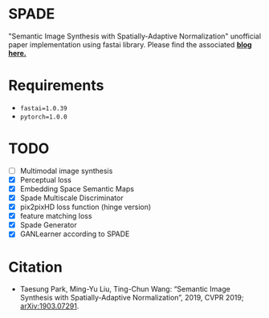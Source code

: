 # SPADE
"Semantic Image Synthesis with Spatially-Adaptive Normalization" unofficial paper implementation using fastai library. Please find the associated [**blog here.**](https://towardsdatascience.com/implementing-spade-using-fastai-6ad86b94030a)

# Requirements
- `fastai=1.0.39` 
- `pytorch=1.0.0`

# TODO
- [ ] Multimodal image synthesis
- [x] Perceptual loss
- [x] Embedding Space Semantic Maps
- [x] Spade Multiscale Discriminator
- [x] pix2pixHD loss function (hinge version)
- [x] feature matching loss
- [x] Spade Generator
- [x] GANLearner according to SPADE

# Citation

<ul>
<li>
Taesung Park, Ming-Yu Liu, Ting-Chun Wang: “Semantic Image Synthesis with Spatially-Adaptive Normalization”, 2019, CVPR 2019; <a href='http://arxiv.org/abs/1903.07291'>arXiv:1903.07291</a>.
</li>
</ul>

